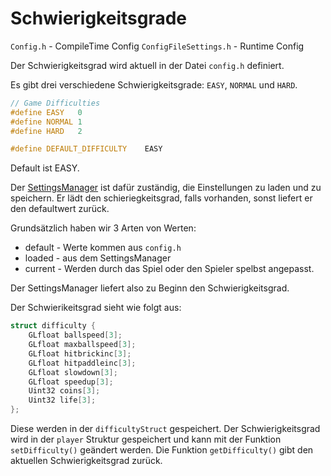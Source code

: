 # Schwierigkeitsgrade

`Config.h` - CompileTime Config
`ConfigFileSettings.h` - Runtime Config

Der Schwierigkeitsgrad wird aktuell in der Datei `config.h` definiert.

Es gibt drei verschiedene Schwierigkeitsgrade: `EASY`, `NORMAL` und `HARD`.

```c++
// Game Difficulties
#define EASY   0
#define NORMAL 1
#define HARD   2

#define DEFAULT_DIFFICULTY    EASY
```

Default ist EASY.

Der [SettingsManager](Manager/SettingsManager.md) ist dafür zuständig, die Einstellungen zu laden und zu speichern.
Er lädt den schieriegkeitsgrad, falls vorhanden, sonst liefert er den defaultwert zurück.

Grundsätzlich haben wir 3 Arten von Werten:

- default - Werte kommen aus `config.h`
- loaded - aus dem SettingsManager
- current - Werden durch das Spiel oder den Spieler spelbst angepasst.

Der SettingsManager liefert also zu Beginn den Schwierigkeitsgrad.

Der Schwierikeitsgrad sieht wie folgt aus:

```c++
struct difficulty {
    GLfloat ballspeed[3];
    GLfloat maxballspeed[3];
    GLfloat hitbrickinc[3];
    GLfloat hitpaddleinc[3];
    GLfloat slowdown[3];
    GLfloat speedup[3];
    Uint32 coins[3];
    Uint32 life[3];
};
```

Diese werden in der `difficultyStruct` gespeichert. Der Schwierigkeitsgrad wird in der `player` Struktur gespeichert und kann mit der Funktion `setDifficulty()` geändert werden. Die Funktion `getDifficulty()` gibt den aktuellen Schwierigkeitsgrad zurück.
